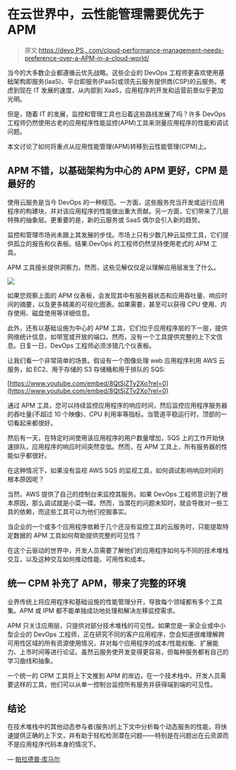 # 在云世界中，云性能管理需要优先于 APM

> 原文:[https://devo PS . com/cloud-performance-management-needs-preference-over-a-APM-in-a-cloud-world/](https://devops.com/cloud-performance-management-needs-precedence-over-apm-in-a-cloud-world/)

当今的大多数企业都遵循云优先战略。这些企业的 DevOps 工程师更喜欢使用基础架构即服务(IaaS)、平台即服务(PaaS)或领先云服务提供商(CSP)的云服务。考虑到现在 IT 发展的速度，从内部到 XaaS，应用程序的开发和运营前景似乎更加光明。

但是，随着 IT 的发展，监控和管理工具也沿着这些路线发展了吗？许多 DevOps 工程师仍然使用古老的应用程序性能监控(APM)工具来测量应用程序的性能和调试问题。

本文讨论了如何将重点从应用性能管理(APM)转移到云性能管理(CPM)上。

## APM 不错，以基础架构为中心的 APM 更好，CPM 是最好的

使用云服务是当今 DevOps 的一种规范。一方面，这些服务充当开发或运行应用程序的构建块，并对该应用程序的性能做出重大贡献。另一方面，它们带来了几层特殊的抽象层。更重要的是，新的云服务或 SaaS 偶尔会引入新的趋势。

监控和管理市场尚未跟上其发展的步伐。市场上只有少数几种云监控工具，它们提供孤立的报告和仪表板。结果:DevOps 的工程师仍然坚持使用老式的 APM 工具。

APM 工具擅长提供洞察力。然而，这些见解仅仅足以理解应用层发生了什么。

![](../Images/856c28f09e0be92c0064bbfc41c6e861.png)

如果您观察上面的 APM 仪表板，会发现其中有服务器状态和应用吞吐量、响应时间的摘要，以及更多精美的可视化图表。如果需要，甚至可以获得 CPU 使用、内存使用、磁盘使用等详细信息。

此外，还有以基础设施为中心的 APM 工具，它们位于应用程序层的下一层，提供网络统计信息，如带宽或开放的端口。然而，没有一个工具提供完整的上下文信息。日复一日，DevOps 工程师必须涉猎几个仪表板。

让我们看一个非常简单的场景。假设有一个图像处理 web 应用程序利用 AWS 云服务，如 EC2、用于存储的 S3 存储桶和用于排队的 SQS:

[https://www.youtube.com/embed/8QtSjZTy2Xo?rel=0](https://www.youtube.com/embed/8QtSjZTy2Xo?rel=0)

通过 APM 工具，您可以持续监控应用程序的响应时间，然后监控应用程序服务器的吞吐量(不超过 10 个映像)、CPU 利用率等指标。当管道平稳运行时，顶部的一切看起来都很好。

然后有一天，在特定时间使用该应用程序的用户数量增加，SQS 上的工作开始快速排队，应用程序的响应时间突然变低。然而，在 APM 工具上，所有服务器的性能似乎都很好。

在这种情况下，如果没有监视 AWS SQS 的监视工具，如何调试影响响应时间的根本原因呢？

当然，AWS 提供了自己的控制台来监控其服务。如果 DevOps 工程师意识到了根本原因，那么调试就是小菜一碟。然而，当潜在的问题未知时，就会导致对一些工具的依赖，而这些工具可以为他们挖掘事实。

当企业的一个或多个应用程序依赖于几个还没有监控工具的云服务时，只能提取特定数据的 APM 工具如何帮助提供完整的可见性？

在这个云驱动的世界中，开发人员需要了解他们的应用程序如何与不同的技术堆栈交互，以及这种交互如何推动性能、可用性和成本。

## 统一 CPM 补充了 APM，带来了完整的环境

业界传统上将应用程序和基础设施的性能管理分开，导致每个领域都有多个工具集。APM 或 IPM 都不能单独成功地处理和解决左移监控需求。

APM 只关注应用层，只提供对部分技术堆栈的可见性。如果您是一家企业或中小型企业的 DevOps 工程师，正在研究不同的客户应用程序，您会知道很难理解跨可用性区域的所有资源使用情况，并对每个应用程序的成本/性能权衡、扩展能力、上市时间等进行论证。虽然云服务使开发变得更容易，但每种服务都有自己的学习曲线和抽象。

一个统一的 CPM 工具将上下文推到 APM 的岸边，在一个技术栈中。开发人员需要这样的工具，他们可以从单一控制台监控所有服务并获得端到端的可见性。

## **结论**

在技术堆栈中的其他动态参与者(服务)的上下文中分析每个动态服务的性能，将快速提供正确的上下文，并有助于轻松检测潜在问题——特别是在问题出在云资源而不是应用程序代码本身的情况下。

— [帕拉德普·库马尔](https://devops.com/author/pradeep-kumar/)